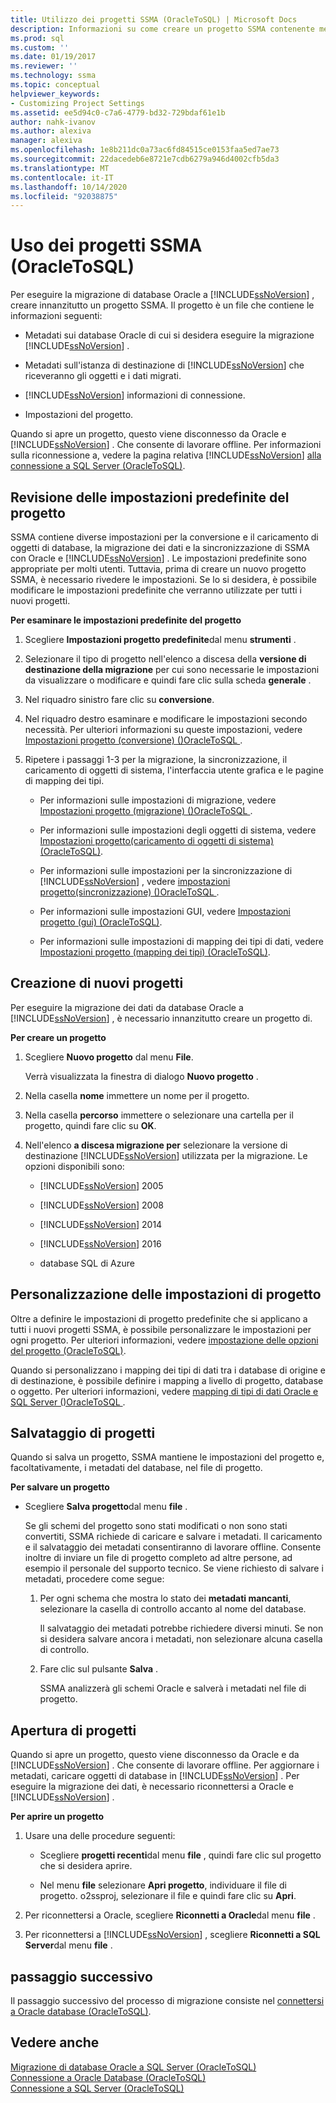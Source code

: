 ```yaml
---
title: Utilizzo dei progetti SSMA (OracleToSQL) | Microsoft Docs
description: Informazioni su come creare un progetto SSMA contenente metadati per i database Oracle da migrare e SQL Server, insieme alle impostazioni e alle informazioni di connessione.
ms.prod: sql
ms.custom: ''
ms.date: 01/19/2017
ms.reviewer: ''
ms.technology: ssma
ms.topic: conceptual
helpviewer_keywords:
- Customizing Project Settings
ms.assetid: ee5d94c0-c7a6-4779-bd32-729bdaf61e1b
author: nahk-ivanov
ms.author: alexiva
manager: alexiva
ms.openlocfilehash: 1e8b211dc0a73ac6fd84515ce0153faa5ed7ae73
ms.sourcegitcommit: 22dacedeb6e8721e7cdb6279a946d4002cfb5da3
ms.translationtype: MT
ms.contentlocale: it-IT
ms.lasthandoff: 10/14/2020
ms.locfileid: "92038875"
---
```

# <a name="working-with-ssma-projects-oracletosql"></a>Uso dei progetti SSMA (OracleToSQL)
Per eseguire la migrazione di database Oracle a [!INCLUDE[ssNoVersion](../../includes/ssnoversion-md.md)] , creare innanzitutto un progetto SSMA. Il progetto è un file che contiene le informazioni seguenti:  
  
-   Metadati sui database Oracle di cui si desidera eseguire la migrazione [!INCLUDE[ssNoVersion](../../includes/ssnoversion-md.md)] .  
  
-   Metadati sull'istanza di destinazione di [!INCLUDE[ssNoVersion](../../includes/ssnoversion-md.md)] che riceveranno gli oggetti e i dati migrati.  
  
-   [!INCLUDE[ssNoVersion](../../includes/ssnoversion-md.md)] informazioni di connessione.  
  
-   Impostazioni del progetto.  
  
Quando si apre un progetto, questo viene disconnesso da Oracle e [!INCLUDE[ssNoVersion](../../includes/ssnoversion-md.md)] . Che consente di lavorare offline. Per informazioni sulla riconnessione a, vedere la pagina relativa [!INCLUDE[ssNoVersion](../../includes/ssnoversion-md.md)] [alla connessione a SQL Server &#40;OracleToSQL&#41;](../../ssma/oracle/connecting-to-sql-server-oracletosql.md).  
  
## <a name="reviewing-default-project-settings"></a>Revisione delle impostazioni predefinite del progetto  
SSMA contiene diverse impostazioni per la conversione e il caricamento di oggetti di database, la migrazione dei dati e la sincronizzazione di SSMA con Oracle e [!INCLUDE[ssNoVersion](../../includes/ssnoversion-md.md)] . Le impostazioni predefinite sono appropriate per molti utenti. Tuttavia, prima di creare un nuovo progetto SSMA, è necessario rivedere le impostazioni. Se lo si desidera, è possibile modificare le impostazioni predefinite che verranno utilizzate per tutti i nuovi progetti.  
  
**Per esaminare le impostazioni predefinite del progetto**  
  
1.  Scegliere **Impostazioni progetto predefinite**dal menu **strumenti** .  
  
2.  Selezionare il tipo di progetto nell'elenco a discesa della **versione di destinazione della migrazione** per cui sono necessarie le impostazioni da visualizzare o modificare e quindi fare clic sulla scheda **generale** .  
  
3.  Nel riquadro sinistro fare clic su **conversione**.  
  
4.  Nel riquadro destro esaminare e modificare le impostazioni secondo necessità. Per ulteriori informazioni su queste impostazioni, vedere [Impostazioni progetto &#40;conversione&#41; &#40;&#41;OracleToSQL ](../../ssma/oracle/project-settings-conversion-oracletosql.md).  
  
5.  Ripetere i passaggi 1-3 per la migrazione, la sincronizzazione, il caricamento di oggetti di sistema, l'interfaccia utente grafica e le pagine di mapping dei tipi.  
  
    -   Per informazioni sulle impostazioni di migrazione, vedere [Impostazioni progetto &#40;migrazione&#41; &#40;&#41;OracleToSQL ](../../ssma/oracle/project-settings-migration-oracletosql.md).  
  
    -   Per informazioni sulle impostazioni degli oggetti di sistema, vedere [Impostazioni progetto&#40;caricamento di oggetti di sistema&#41; &#40;OracleToSQL&#41;](../../ssma/oracle/project-settings-loading-system-objects-oracletosql.md).  
  
    -   Per informazioni sulle impostazioni per la sincronizzazione di [!INCLUDE[ssNoVersion](../../includes/ssnoversion-md.md)] , vedere [impostazioni progetto&#40;sincronizzazione&#41; &#40;&#41;OracleToSQL ](../../ssma/oracle/project-settings-synchronization-oracletosql.md).  
  
    -   Per informazioni sulle impostazioni GUI, vedere [Impostazioni progetto &#40;gui&#41; &#40;OracleToSQL&#41;](../../ssma/oracle/project-settings-gui-oracletosql.md).  
  
    -   Per informazioni sulle impostazioni di mapping dei tipi di dati, vedere [Impostazioni progetto &#40;mapping dei tipi&#41; &#40;OracleToSQL&#41;](../../ssma/oracle/project-settings-type-mapping-oracletosql.md).  
  
## <a name="creating-new-projects"></a>Creazione di nuovi progetti  
Per eseguire la migrazione dei dati da database Oracle a [!INCLUDE[ssNoVersion](../../includes/ssnoversion-md.md)] , è necessario innanzitutto creare un progetto di.  
  
**Per creare un progetto**  
  
1.  Scegliere **Nuovo progetto** dal menu **File**.  
  
    Verrà visualizzata la finestra di dialogo **Nuovo progetto** .  
  
2.  Nella casella **nome** immettere un nome per il progetto.  
  
3.  Nella casella **percorso** immettere o selezionare una cartella per il progetto, quindi fare clic su **OK**.  
  
4.  Nell'elenco **a discesa migrazione per** selezionare la versione di destinazione [!INCLUDE[ssNoVersion](../../includes/ssnoversion-md.md)] utilizzata per la migrazione. Le opzioni disponibili sono:  
  
    -   [!INCLUDE[ssNoVersion](../../includes/ssnoversion-md.md)] 2005  
  
    -   [!INCLUDE[ssNoVersion](../../includes/ssnoversion-md.md)] 2008  
  
    -   [!INCLUDE[ssNoVersion](../../includes/ssnoversion-md.md)] 2014  
  
    -   [!INCLUDE[ssNoVersion](../../includes/ssnoversion-md.md)] 2016  
  
    -   database SQL di Azure  
  
## <a name="customizing-project-settings"></a>Personalizzazione delle impostazioni di progetto  
Oltre a definire le impostazioni di progetto predefinite che si applicano a tutti i nuovi progetti SSMA, è possibile personalizzare le impostazioni per ogni progetto. Per ulteriori informazioni, vedere [impostazione delle opzioni del progetto &#40;OracleToSQL&#41;](../../ssma/oracle/setting-project-options-oracletosql.md).  
  
Quando si personalizzano i mapping dei tipi di dati tra i database di origine e di destinazione, è possibile definire i mapping a livello di progetto, database o oggetto. Per ulteriori informazioni, vedere [mapping di tipi di dati Oracle e SQL Server &#40;&#41;OracleToSQL ](../../ssma/oracle/mapping-oracle-and-sql-server-data-types-oracletosql.md).  
  
## <a name="saving-projects"></a>Salvataggio di progetti  
Quando si salva un progetto, SSMA mantiene le impostazioni del progetto e, facoltativamente, i metadati del database, nel file di progetto.  
  
**Per salvare un progetto**  
  
-   Scegliere **Salva progetto**dal menu **file** .  
  
    Se gli schemi del progetto sono stati modificati o non sono stati convertiti, SSMA richiede di caricare e salvare i metadati. Il caricamento e il salvataggio dei metadati consentiranno di lavorare offline. Consente inoltre di inviare un file di progetto completo ad altre persone, ad esempio il personale del supporto tecnico. Se viene richiesto di salvare i metadati, procedere come segue:  
  
    1.  Per ogni schema che mostra lo stato dei **metadati mancanti**, selezionare la casella di controllo accanto al nome del database.  
  
        Il salvataggio dei metadati potrebbe richiedere diversi minuti. Se non si desidera salvare ancora i metadati, non selezionare alcuna casella di controllo.  
  
    2.  Fare clic sul pulsante **Salva** .  
  
        SSMA analizzerà gli schemi Oracle e salverà i metadati nel file di progetto.  
  
## <a name="opening-projects"></a>Apertura di progetti  
Quando si apre un progetto, questo viene disconnesso da Oracle e da [!INCLUDE[ssNoVersion](../../includes/ssnoversion-md.md)] . Che consente di lavorare offline. Per aggiornare i metadati, caricare oggetti di database in [!INCLUDE[ssNoVersion](../../includes/ssnoversion-md.md)] . Per eseguire la migrazione dei dati, è necessario riconnettersi a Oracle e [!INCLUDE[ssNoVersion](../../includes/ssnoversion-md.md)] .  
  
**Per aprire un progetto**  
  
1.  Usare una delle procedure seguenti:  
  
    -   Scegliere **progetti recenti**dal menu **file** , quindi fare clic sul progetto che si desidera aprire.  
  
    -   Nel menu **file** selezionare **Apri progetto**, individuare il file di progetto. o2ssproj, selezionare il file e quindi fare clic su **Apri**.  
  
2.  Per riconnettersi a Oracle, scegliere **Riconnetti a Oracle**dal menu **file** .  
  
3.  Per riconnettersi a [!INCLUDE[ssNoVersion](../../includes/ssnoversion-md.md)] , scegliere **Riconnetti a SQL Server**dal menu **file** .  
  
## <a name="next-step"></a>passaggio successivo  
Il passaggio successivo del processo di migrazione consiste nel [connettersi a Oracle database (OracleToSQL)](./connecting-to-oracle-database-oracletosql.md).  
  
## <a name="see-also"></a>Vedere anche  
[Migrazione di database Oracle a SQL Server &#40;OracleToSQL&#41;](../../ssma/oracle/migrating-oracle-databases-to-sql-server-oracletosql.md)  
[Connessione a Oracle Database &#40;OracleToSQL&#41;](../../ssma/oracle/connecting-to-oracle-database-oracletosql.md)  
[Connessione a SQL Server &#40;OracleToSQL&#41;](../../ssma/oracle/connecting-to-sql-server-oracletosql.md)  
